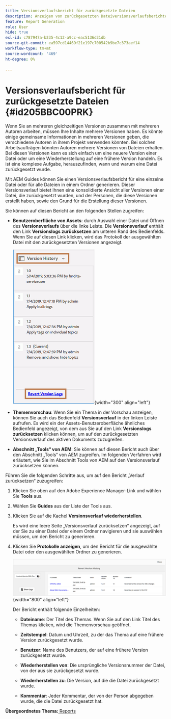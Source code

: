 ```yaml
---
title: Versionsverlaufsbericht für zurückgesetzte Dateien
description: Anzeigen von zurückgesetzten Dateiversionsverlaufsberichten in AEM Guides. Erfahren Sie, wie Sie über die Benutzeroberfläche von Assets, die Themenvorschau und die Auswahl von AEM-Tools auf die Versionsprotokolle zurücksetzen können.
feature: Report Generation
role: User
hide: true
exl-id: c787947a-b235-4c12-a9cc-eac5136d31db
source-git-commit: ea597cd14469f21e197c700542b9be7c373aef14
workflow-type: tm+mt
source-wordcount: '469'
ht-degree: 0%

---
```


# Versionsverlaufsbericht für zurückgesetzte Dateien {#id205BBC00PRK}

Wenn Sie an mehreren gleichzeitigen Versionen zusammen mit mehreren Autoren arbeiten, müssen Ihre Inhalte mehrere Versionen haben. Es könnte einige gemeinsame Informationen in mehreren Versionen geben, die verschiedene Autoren in ihrem Projekt verwenden könnten. Bei solchen Arbeitsaufträgen könnten Autoren mehrere Versionen von Dateien erhalten. Bei diesen Versionen kann es sich einfach um eine neuere Version einer Datei oder um eine Wiederherstellung auf eine frühere Version handeln. Es ist eine komplexe Aufgabe, herauszufinden, wann und warum eine Datei zurückgesetzt wurde.

Mit AEM Guides können Sie einen Versionsverlaufsbericht für eine einzelne Datei oder für alle Dateien in einem Ordner generieren. Dieser Versionsverlauf bietet Ihnen eine konsolidierte Ansicht aller Versionen einer Datei, die zurückgesetzt wurden, und der Personen, die diese Versionen erstellt haben, sowie den Grund für die Erstellung dieser Versionen.

Sie können auf diesen Bericht an den folgenden Stellen zugreifen:

- **Benutzeroberfläche von Assets**: durch Auswahl einer Datei und Öffnen des **Versionsverlaufs** über die linke Leiste. Die **Versionsverlauf** enthält den Link **Versionslogs zurücksetzen** am unteren Rand des Bedienfelds. Wenn Sie auf diesen Link klicken, wird das Protokoll der ausgewählten Datei mit den zurückgesetzten Versionen angezeigt.

  ![](images/revert-log-from-assets-ui.png){width="300" align="left"}

- **Themenvorschau**: Wenn Sie ein Thema in der Vorschau anzeigen, können Sie auch das Bedienfeld **Versionsverlauf** in der linken Leiste aufrufen. Es wird ein der Assets-Benutzeroberfläche ähnliches Bedienfeld angezeigt, von dem aus Sie auf den Link **Versionslogs zurücksetzen** klicken können, um auf den zurückgesetzten Versionsverlauf des aktiven Dokuments zuzugreifen.

- **Abschnitt „Tools“ von AEM**: Sie können auf diesen Bericht auch über den Abschnitt „Tools“ von AEM zugreifen. Im folgenden Verfahren wird erläutert, wie Sie im Abschnitt Tools von AEM auf den Versionsverlauf zurücksetzen können.


Führen Sie die folgenden Schritte aus, um auf den Bericht „Verlauf zurücksetzen“ zuzugreifen:

1. Klicken Sie oben auf den Adobe Experience Manager-Link und wählen Sie **Tools** aus.

1. Wählen Sie **Guides** aus der Liste der Tools aus.

1. Klicken Sie auf die Kachel **Versionsverlauf wiederherstellen**.

   Es wird eine leere Seite „Versionsverlauf zurücksetzen“ angezeigt, auf der Sie zu einer Datei oder einem Ordner navigieren und sie auswählen müssen, um den Bericht zu generieren.

1. Klicken Sie **Protokolle anzeigen**, um den Bericht für die ausgewählte Datei oder den ausgewählten Ordner zu generieren.

   ![](images/revert-version-history-report.png){width="800" align="left"}

   Der Bericht enthält folgende Einzelheiten:

   - **Dateiname**: Der Titel des Themas. Wenn Sie auf den Link Titel des Themas klicken, wird die Themenvorschau geöffnet.

   - **Zeitstempel**: Datum und Uhrzeit, zu der das Thema auf eine frühere Version zurückgesetzt wurde.

   - **Benutzer**: Name des Benutzers, der auf eine frühere Version zurückgesetzt wurde.

   - **Wiederherstellen von**: Die ursprüngliche Versionsnummer der Datei, von der aus sie zurückgesetzt wurde.

   - **Wiederherstellen zu**: Die Version, auf die die Datei zurückgesetzt wurde.

   - **Kommentar**: Jeder Kommentar, der von der Person abgegeben wurde, die die Datei zurückgesetzt hat.


**Übergeordnetes Thema:**[ Reports](reports-intro.md)
